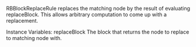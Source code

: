 RBBlockReplaceRule replaces the matching node by the result of evaluating replaceBlock. This allows arbitrary computation to come up with a replacement.Instance Variables:	replaceBlock	<BlockClosure>	The block that returns the node to replace to matching node with.